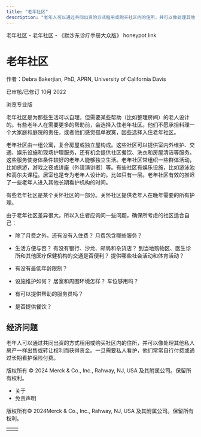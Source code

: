 ```yaml
---
title: "老年社区"
description: "老年人可以通过共同出资的方式租用或购买社区内的住所，并可以像处理其他私人房产一样出售或转让权利而获得资金。一旦需要私人看护，他们常常自行付费或通过长期看护保险付费。"
---
```


﻿老年社区 \- 老年社区 \- 《默沙东诊疗手册大众版》 honeypot link

# 老年社区

作者：Debra Bakerjian, PhD, APRN, University of California Davis

已审核/已修订 10月 2022

浏览专业版

老年社区是为那些生活可以自理，但需要某些帮助（比如整理房间）的老人设计的。有些老年人在需要更多的帮助前，会选择入住老年社区。他们不愿承担料理一个大家庭和庭院的责任，或者他们感觉孤单寂寞，因些选择入住老年社区。

老年社区由一组公寓，复合房屋或独立屋构成。这些社区可以提供室内外维护、交通、娱乐设施和现场护理服务，还有机会提供社区餐饮、洗衣和房屋清洁等服务。这些服务使身体条件较好的老年人能够独立生活。老年社区常组织一些群体活动，比如旅游，游戏之夜或讲座（外请演讲者）等。有些社区有娱乐设施，比如游泳池和高尔夫课程。居室也是专为老年人设计的。比如只有一层。老年社区有效的推迟了一些老年人进入其他长期看护机构的时间。

有些老年社区是某个关怀社区的一部分。关怀社区提供老年人在晚年需要的所有护理。

由于老年社区差异很大，所以入住者应询问一些问题，确保所考虑的社区适合自己：

- 除了月费之外，还有没有入住费？ 月费包含哪些服务？

- 生活方便与否？ 有没有银行、沙龙、邮局和杂货店？ 到当地购物区、医生诊所和其他医疗保健机构的交通是否便利？ 提供哪些社会活动和体育活动？

- 有没有最低年龄限制？

- 设施维护如何？ 居室和周围环境怎样？ 车位够用吗？

- 有可以提供帮助的服务员吗？

- 是否提供餐饮？


## 经济问题

老年人可以通过共同出资的方式租用或购买社区内的住所，并可以像处理其他私人房产一样出售或转让权利而获得资金。一旦需要私人看护，他们常常自行付费或通过长期看护保险付费。



版权所有 © 2024
Merck & Co., Inc., Rahway, NJ, USA 及其附属公司。保留所有权利。

- 关于
- 免责声明

版权所有© 2024Merck & Co., Inc., Rahway, NJ, USA 及其附属公司。保留所有权利。

|     |     |
| --- | --- |
|  |  |